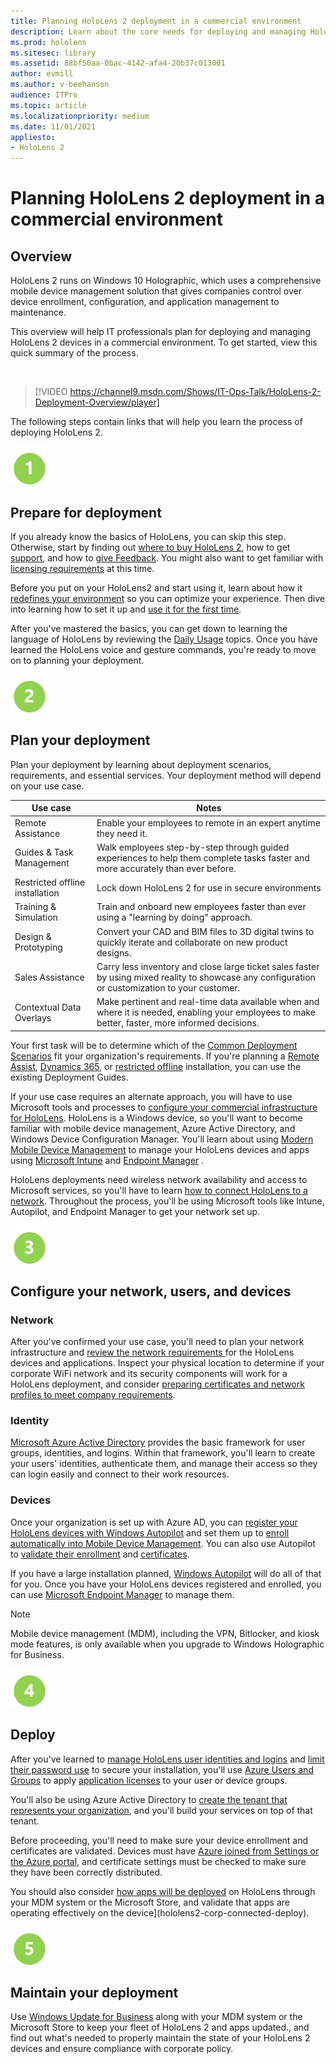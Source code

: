 ```yaml
---
title: Planning HoloLens 2 deployment in a commercial environment
description: Learn about the core needs for deploying and managing HoloLens in enterprise environments, including infrastructure, azure active directory, and mobile device management.
ms.prod: hololens
ms.sitesec: library
ms.assetid: 88bf50aa-0bac-4142-afa4-20b37c013001
author: evmill
ms.author: v-beehanson
audience: ITPro
ms.topic: article
ms.localizationpriority: medium
ms.date: 11/01/2021
appliesto:
- HoloLens 2
---
```

# Planning HoloLens 2 deployment in a commercial environment

## Overview

HoloLens 2 runs on Windows 10 Holographic, which uses a comprehensive mobile device management solution that gives companies control over device enrollment, configuration, and application management to maintenance. 

This overview will help IT professionals plan for deploying and managing HoloLens 2 devices in a commercial environment. To get started, view this quick summary of the process.

<br/>

> [!VIDEO https://channel9.msdn.com/Shows/IT-Ops-Talk/HoloLens-2-Deployment-Overview/player]

The following steps contain links that will help you learn the process of deploying HoloLens 2.

![Step 1.](images/1green.png)

## Prepare for deployment

If you already know the basics of HoloLens, you can skip this step. Otherwise, start by finding out [where to buy HoloLens 2](hololens2-purchase.md), how to get [support](hololens2-support.md), and how to [give Feedback](hololens-feedback.md). You might also want to get familiar with [licensing requirements](hololens-licenses-requirements.md) at this time.

Before you put on your HoloLens2 and start using it, learn about how it [redefines your environment](hololens-environment-considerations.md) so you can optimize your experience. Then dive into learning how to set it up and [use it for the first time](hololens2-setup.md). 

After you've mastered the basics, you can get down to learning the language of HoloLens by reviewing the [Daily Usage](holographic-home.md) topics. Once you have learned the HoloLens voice and gesture commands, you're ready to move on to planning your deployment.  

![Step 2.](images/2green.png)

## Plan your deployment

Plan your deployment by learning about deployment scenarios, requirements, and essential services. Your deployment method will depend on your use case.

|Use case | Notes |
| --- | --- |
|Remote Assistance  |Enable your employees to remote in an expert anytime they need it. |
|Guides & Task Management  |Walk employees step-by-step through guided experiences to help them complete tasks faster and more accurately than ever before. |
| Restricted offline installation | Lock down HoloLens 2 for use in secure environments |
|Training & Simulation |Train and onboard new employees faster than ever using a "learning by doing" approach. |
|Design & Prototyping  |Convert your CAD and BIM files to 3D digital twins to quickly iterate and collaborate on new product designs. |
|Sales Assistance  |Carry less inventory and close large ticket sales faster by using mixed reality to showcase any configuration or customization to your customer. |
|Contextual Data Overlays  |Make pertinent and real-time data available when and where it is needed, enabling your employees to make better, faster, more informed decisions. |

Your first task will be to determine which of the [Common Deployment Scenarios](hololens-requirements.md) fit your organization's requirements. If you're planning a [Remote Assist](hololens2-cloud-connected-overview.md), [Dynamics 365](hololens2-corp-connected-overview.md), or [restricted offline](hololens-common-scenarios-offline-secure.md) installation, you can use the existing Deployment Guides. 

If your use case requires an alternate approach, you will have to use Microsoft tools and processes to [configure your commercial infrastructure for HoloLens](hololens-commercial-infrastructure.md). HoloLens is a Windows device, so you'll want to become familiar with mobile device management, Azure Active Directory, and Windows Device Configuration Manager. You'll learn about using [Modern Mobile Device Management](hololens-enroll-mdm.md) to manage your HoloLens devices and apps using [Microsoft Intune](/mem/intune/fundamentals/what-is-intune) and [Endpoint Manager](hololens-mdm-configure.md) .

HoloLens deployments need wireless network availability and access to Microsoft services, so you'll have to learn [how to connect HoloLens to a network](hololens-network.md). Throughout the process, you'll be using Microsoft tools like Intune, Autopilot, and Endpoint Manager to get your network set up. 

![Step 3.](images/3green.png)

## Configure your network, users, and devices

### Network

After you've confirmed your use case, you'll need to plan your network infrastructure and [review the network requirements ](hololens-network.md) for the HoloLens devices and applications. Inspect your physical location to determine if your corporate WiFi network and its security components will work for a HoloLens deployment, and consider [preparing certificates and network profiles to meet company requirements](hololens-certificates-network.md). 

### Identity

[Microsoft Azure Active Directory](/azure/active-directory/fundamentals/active-directory-whatis) provides the basic framework for user groups, identities, and logins. Within that framework, you'll learn to create your users' identities, authenticate them, and manage their access so they can login easily and connect to their work resources.

### Devices

Once your organization is set up with Azure AD, you can [register your HoloLens devices with Windows Autopilot](hololens2-autopilot-registration-support.md) and set them up to [enroll automatically into Mobile Device Management](hololens-enroll-mdm.md#auto-enrollment-in-mdm). You can also use Autopilot to [validate their enrollment](hololens2-corp-connected-deploy.md#enrollment-validation) and [certificates](hololens2-corp-connected-deploy.md#wi-fi-certificate-validation). 

If you have a large installation planned, [Windows Autopilot](hololens2-autopilot.md) will do all of that for you. Once you have your HoloLens devices registered and enrolled, you can use [Microsoft Endpoint Manager](hololens-mdm-configure.md) to manage them.

> [!NOTE]
> Mobile device management (MDM), including the VPN, Bitlocker, and kiosk mode features, is only available when you upgrade to Windows Holographic for Business.

![Step 4.](images/4green.png)

## Deploy

After you've learned to [manage HoloLens user identities and logins](hololens-identity.md) and [limit their password use](security-limiting-password-use.md) to secure your installation, you'll use [Azure Users and Groups](hololens2-cloud-connected-configure.md#azure-users-and-groups) to apply [application licenses](hololens2-cloud-connected-configure.md#application-licenses) to your user or device groups.

You'll also be using Azure Active Directory to [create the tenant that represents your organization](/azure/active-directory/fundamentals/active-directory-access-create-new-tenant), and you'll build your services on top of that tenant.

Before proceeding, you'll need to make sure your device enrollment and certificates are validated. Devices must have [Azure joined from Settings or the Azure portal](hololens2-cloud-connected-configure.md), and certificate settings must be checked to make sure they have been correctly distributed. 

You should also consider [how apps will be deployed](app-deploy-overview.md) on HoloLens through your MDM system or the Microsoft Store, and validate that apps are operating effectively on the device](hololens2-corp-connected-deploy). 

![Step 5.](images/5green.png)

## Maintain your deployment

Use [Windows Update for Business](hololens-updates.md) along with your MDM system or the Microsoft Store to keep your fleet of HoloLens 2 and apps updated., and find out what's needed to properly maintain the state of your HoloLens 2 devices and ensure compliance with corporate policy.
